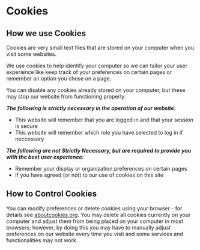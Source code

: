 # Cookies

## How we use Cookies

Cookies are very small text files that are stored on your computer when you visit some websites.

We use cookies to help identify your computer so we can tailor your user experience like keep track of your preferences on certain pages or remember an option you chose on a page.

You can disable any cookies already stored on your computer, but these may stop our website from functioning properly.

_**The following is strictly necessary in the operation of our website:**_

* This website will remember that you are logged in and that your session is secure
* This website will remember which role you have selected to log in if neccessary

_**The following are not Strictly Necessary, but are required to provide you with the best user experience:**_

* Remember your display or organization preferences on certain pages
* If you have agreed (or not) to our use of cookies on this site

## How to Control Cookies

You can modify preferences or delete cookies using your browser - for details see [aboutcookies.org](http://www.aboutcookies.org/). You may delete all cookies currently on your computer and adjust them from being placed on your computer in most browsers; however, by doing this you may have to manually adjust preferences on our website every time you visit and some services and functionalities may not work.

